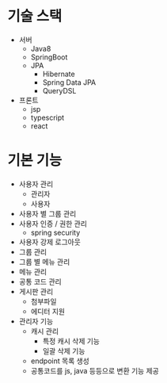 # 기술 스택
- 서버
  - Java8
  - SpringBoot
  - JPA
    - Hibernate
    - Spring Data JPA
    - QueryDSL
- 프론트
  - jsp
  - typescript
  - react

# 기본 기능
- 사용자 관리
  - 관리자
  - 사용자
- 사용자 별 그룹 관리
- 사용자 인증 / 권한 관리
  - spring security
- 사용자 강제 로그아웃
- 그룹 관리
- 그룹 별 메뉴 관리
- 메뉴 관리
- 공통 코드 관리
- 게시판 관리
  - 첨부파일
  - 에디터 지원
- 관리자 기능
  - 캐시 관리
    - 특정 캐시 삭제 기능
    - 일괄 삭제 기능
  - endpoint 목록 생성
  - 공통코드를 js, java 등등으로 변환 기능 제공
  
